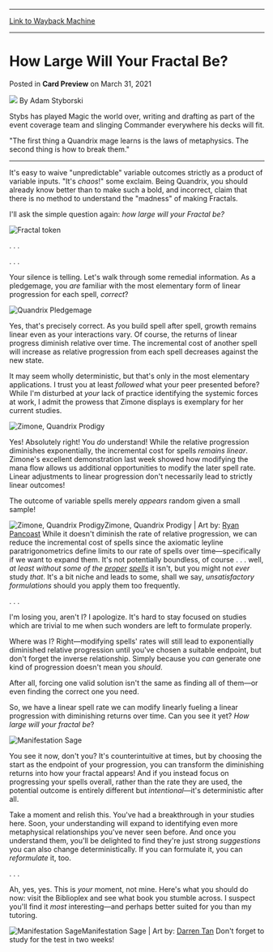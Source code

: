 
---
[Link to Wayback Machine](https://web.archive.org/web/20210726051040/https://magic.wizards.com/en/articles/archive/card-preview/how-large-will-your-fractal-be-2021-03-31)

[_metadata_:author]:- "Adam Styborski"
[_metadata_:description]:- "Inability to identify systemic nature is not evidence that it lacks thereof. You simply fail to comprehend it—but you'll understand soon."
[_metadata_:generator]:- "Drupal 7 (http://drupal.org)"
[_metadata_:node]:- "1532809"
[_metadata_:publish_date]:- "2021-03-31"
[_metadata_:source]:- "div-main-content"
[_metadata_:title]:- "How Large Will Your Fractal Be?"
[_metadata_:wayback_capture_timestamp]:- "2021-07-26 05:10:40"
[_metadata_:wayback_raw_url]:- "https://web.archive.org/web/20210726051040id_/https://magic.wizards.com/en/articles/archive/card-preview/how-large-will-your-fractal-be-2021-03-31"
[_metadata_:wayback_url]:- "https://magic.wizards.com/en/articles/archive/card-preview/how-large-will-your-fractal-be-2021-03-31"
---


How Large Will Your Fractal Be?
===============================



 Posted in **Card Preview**
 on March 31, 2021 






![](https://media.magic.wizards.com/styles/auth_small/public/images/person/astybs_authorpic.png)
By Adam Styborski




 Stybs has played Magic the world over, writing and drafting as part of the event coverage team and slinging Commander everywhere his decks will fit. 






"The first thing a Quandrix mage learns is the laws of metaphysics. The second thing is how to break them."




---

It's easy to waive "unpredictable" variable outcomes strictly as a product of variable inputs. "It's *chaos*!" some exclaim. Being Quandrix, you should already know better than to make such a bold, and incorrect, claim that there is no method to understand the "madness" of making Fractals.


I'll ask the simple question again: *how large will your Fractal be?*


![Fractal token](https://media.wizards.com/2021/stx/en_HXyaXLt8Sd.png)


. . .


. . .


Your silence is telling. Let's walk through some remedial information. As a pledgemage, you *are* familiar with the most elementary form of linear progression for each spell, *correct*?


![Quandrix Pledgemage](https://media.wizards.com/2021/stx/en_qJTzaWBg8i.png)


Yes, that's precisely correct. As you build spell after spell, growth remains linear even as your interactions vary. Of course, the returns of linear progress diminish relative over time. The incremental cost of another spell will increase as relative progression from each spell decreases against the new state.


It may seem wholly deterministic, but that's only in the most elementary applications. I trust you at least *followed* what your peer presented before? While I'm disturbed at *your* lack of practice identifying the systemic forces at work, I admit the prowess that Zimone displays is exemplary for her current studies.


![Zimone, Quandrix Prodigy](https://media.wizards.com/2021/stx/en_lJTt5SE3sQ.png)


Yes! Absolutely right! You *do* understand! While the relative progression diminishes exponentially, the incremental cost for spells *remains linear*. Zimone's excellent demonstration last week showed how modifying the mana flow allows us additional opportunities to modify the later spell rate. Linear adjustments to linear progression don't necessarily lead to strictly linear outcomes!


The outcome of variable spells merely *appears* random given a small sample!



![Zimone, Quandrix Prodigy](https://media.wizards.com/2021/images/daily/c4rd4r7_7ds6Desdyy.jpg)Zimone, Quandrix Prodigy | Art by: [Ryan Pancoast](https://gatherer.wizards.com/Pages/Search/Default.aspx?action=advanced&output=spoiler&method=visual&artist=+%5B%22Ryan%20Pancoast%22%5D)
While it doesn't diminish the rate of relative progression, we can reduce the incremental cost of spells since the axiomatic leyline paratrigonometrics define limits to our rate of spells over time—specifically if we want to expand them. It's not potentially boundless, of course . . . well, *at least without some of the* [*proper*](https://gatherer.wizards.com/Pages/Card/Details.aspx?name=Future+Sight) [*spells*](https://gatherer.wizards.com/Pages/Card/Details.aspx?name=Omniscience) it isn't, but you might not *ever* study *that*. It's a bit niche and leads to some, shall we say, *unsatisfactory* *formulations* should you apply them too frequently.


. . .


I'm losing you, aren't I? I apologize. It's hard to stay focused on studies which are trivial to me when such wonders are left to formulate properly.


Where was I? Right—modifying spells' rates will still lead to exponentially diminished relative progression until you've chosen a suitable endpoint, but don't forget the inverse relationship. Simply because you *can* generate one kind of progression doesn't mean you *should*.


After all, forcing one valid solution isn't the same as finding all of them—or even finding the correct one you need.


So, we have a linear spell rate we can modify linearly fueling a linear progression with diminishing returns over time. Can you see it yet? *How large will your fractal be*?


![Manifestation Sage](https://media.wizards.com/2021/stx/en_WiO5MyX9IC.png)


You see it now, don't you? It's counterintuitive at times, but by choosing the start as the endpoint of your progression, you can transform the diminishing returns into how your fractal appears! And if you instead focus on progressing your spells overall, rather than the rate they are used, the potential outcome is entirely different but *intentional*—it's deterministic after all.


Take a moment and relish this. You've had a breakthrough in your studies here. Soon, your understanding will expand to identifying even more metaphysical relationships you've never seen before. And once you understand them, you'll be delighted to find they're just strong *suggestions* you can also change deterministically. If you can formulate it, you can *reformulate* it, too.


. . .


Ah, yes, yes. This is *your* moment, not mine. Here's what you should do now: visit the Biblioplex and see what book you stumble across. I suspect you'll find it *most* interesting—and perhaps better suited for you than my tutoring.



![Manifestation Sage](https://media.wizards.com/2021/images/daily/dFN9HVWl00.jpg)Manifestation Sage | Art by: [Darren Tan](https://gatherer.wizards.com/Pages/Search/Default.aspx?action=advanced&output=spoiler&method=visual&artist=+%5B%22Darren%20Tan%22%5D)
Don't forget to study for the test in two weeks!







